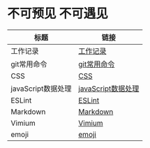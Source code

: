 # 不可预见 不可遇见

标题|链接
--- | ---
工作记录 |[工作记录](https://github.com/AbandonedDrama/WORDPAD/blob/master/%E5%B7%A5%E4%BD%9C%E8%AE%B0%E5%BD%95.md)
git常用命令 | [git常用命令](https://github.com/AbandonedDrama/WORDPAD/blob/master/Git%E5%AD%A6%E4%B9%A0---%E5%B8%B8%E7%94%A8%E5%91%BD%E4%BB%A4.md)
CSS | [CSS](https://github.com/AbandonedDrama/WORDPAD/blob/master/CSS.md)
javaScript数据处理 | [javaScript数据处理](https://github.com/AbandonedDrama/WORDPAD/blob/master/javaScript%E5%B8%B8%E7%94%A8%E6%95%B0%E6%8D%AE%E5%A4%84%E7%90%86.md)
ESLint | [ESLint](https://github.com/AbandonedDrama/WORDPAD/blob/master/eslint-config-vue%E4%B8%AD%E6%96%87.md)
Markdown | [Markdown](https://github.com/AbandonedDrama/WORDPAD/blob/master/Markdown%E8%AF%AD%E6%B3%95.md)
Vimium | [Vimium](https://github.com/AbandonedDrama/WORDPAD/blob/master/Vimium.md)
emoji | [emoji](https://github.com/AbandonedDrama/WORDPAD/blob/master/MarkdownEmoji.md)
